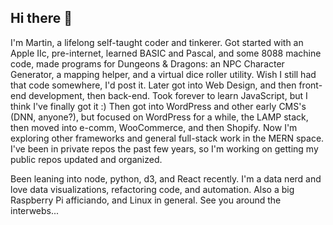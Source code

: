 ## Hi there 👋

I'm Martin, a lifelong self-taught coder and tinkerer. Got started with an Apple IIc, pre-internet, learned BASIC and Pascal, and some 8088 machine code, made programs for Dungeons & Dragons: an NPC Character Generator, a mapping helper, and a virtual dice roller utility. Wish I still had that code somewhere, I'd post it. Later got into Web Design, and then front-end development, then back-end. Took forever to learn JavaScript, but I think I've finally got it :) Then got into WordPress and other early CMS's (DNN, anyone?), but focused on WordPress for a while, the LAMP stack, then moved into e-comm, WooCommerce, and then Shopify. Now I'm exploring other frameworks and general full-stack work in the MERN space. I've been in private repos the past few years, so I'm working on getting my public repos updated and organized. 

Been leaning into node, python, d3, and React recently. I'm a data nerd and love data visualizations, refactoring code, and automation. Also a big Raspberry Pi afficiando, and Linux in general. See you around the interwebs...
